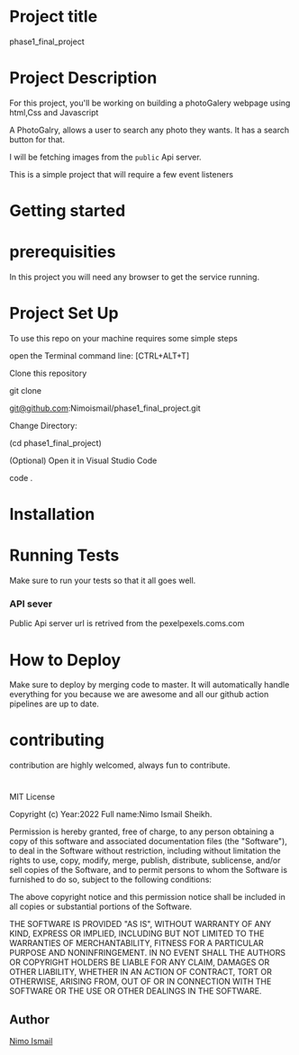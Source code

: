 # Project title

phase1_final_project

# Project Description

For this project, you'll be working on building a photoGalery webpage using html,Css and Javascript

A PhotoGalry, allows a user to search any photo they wants. It has a search button for that.

I will be fetching images from the `public` Api server.

This is a simple project that will require  a few event listeners

# Getting started





# prerequisities

In this project you will need any browser to get the service running.

# Project Set Up

To use this repo on your machine requires some simple steps

open the Terminal command line: [CTRL+ALT+T]

Clone this repository

git clone

git@github.com:Nimoismail/phase1_final_project.git

Change Directory: 

(cd phase1_final_project)

(Optional) Open it in Visual Studio Code

code .

#   Installation



# Running Tests

Make sure to run your tests so that it all goes well.

### API sever

Public Api server url is retrived from the pexelpexels.coms.com

# How to Deploy

Make sure to deploy by merging code to master. It will automatically handle everything for you because we are awesome and all our github action pipelines are up to date.

# contributing

contribution are highly  welcomed, always fun to contribute.


#

MIT License

Copyright (c) Year:2022 Full name:Nimo Ismail Sheikh.

Permission is hereby granted, free of charge, to any person obtaining a copy of this software and associated documentation files (the "Software"), to deal in the Software without restriction, including without limitation the rights to use, copy, modify, merge, publish, distribute, sublicense, and/or sell copies of the Software, and to permit persons to whom the Software is furnished to do so, subject to the following conditions:

The above copyright notice and this permission notice shall be included in all copies or substantial portions of the Software.

THE SOFTWARE IS PROVIDED "AS IS", WITHOUT WARRANTY OF ANY KIND, EXPRESS OR IMPLIED, INCLUDING BUT NOT LIMITED TO THE WARRANTIES OF MERCHANTABILITY, FITNESS FOR A PARTICULAR PURPOSE AND NONINFRINGEMENT. IN NO EVENT SHALL THE AUTHORS OR COPYRIGHT HOLDERS BE LIABLE FOR ANY CLAIM, DAMAGES OR OTHER LIABILITY, WHETHER IN AN ACTION OF CONTRACT, TORT OR OTHERWISE, ARISING FROM, OUT OF OR IN CONNECTION WITH THE SOFTWARE OR THE USE OR OTHER DEALINGS IN THE SOFTWARE.

## Author

[Nimo Ismail]() 






